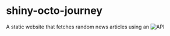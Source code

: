 # shiny-octo-journey

A static website that fetches random news articles using an ![API](https://github.com/SauravKanchan/NewsAPI)
